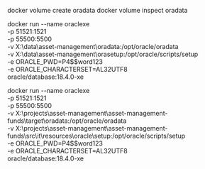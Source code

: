 docker volume create oradata
docker volume inspect oradata

docker run --name oraclexe \
-p 51521:1521 \
-p 55500:5500 \
-v X:\data\asset-management\oradata:/opt/oracle/oradata \
-v X:\data\asset-management\orasetup:/opt/oracle/scripts/setup \
-e ORACLE_PWD=P4$$word123 \
-e ORACLE_CHARACTERSET=AL32UTF8 \
oracle/database:18.4.0-xe


docker run --name oraclexe \
-p 51521:1521 \
-p 55500:5500 \
-v X:\projects\asset-management\asset-management-funds\target\oradata:/opt/oracle/oradata \
-v X:\projects\asset-management\asset-management-funds\src\it\resources\oracle\setup:/opt/oracle/scripts/setup \
-e ORACLE_PWD=P4$$word123 \
-e ORACLE_CHARACTERSET=AL32UTF8 \
oracle/database:18.4.0-xe
